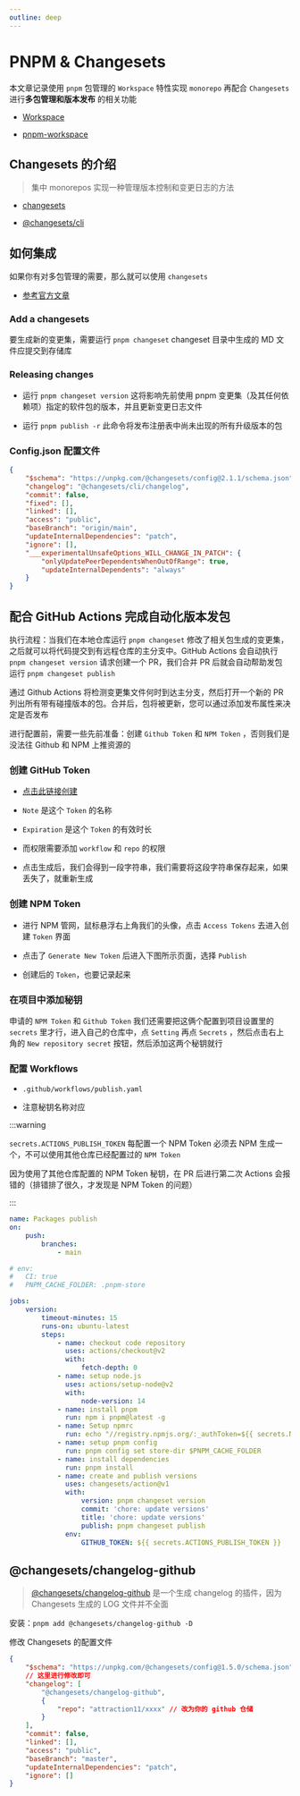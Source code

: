 ```yaml
---
outline: deep
---
```

# PNPM & Changesets

本文章记录使用 `pnpm` 包管理的 `Workspace` 特性实现 `monorepo` 再配合 `Changesets` 进行**多包管理和版本发布** 的相关功能

-   [Workspace](https://pnpm.io/workspaces)

-   [pnpm-workspace](https://pnpm.io/pnpm-workspace_yaml)

## Changesets 的介绍

> 集中 monorepos 实现一种管理版本控制和变更日志的方法

-   [changesets](https://github.com/changesets/changesets)

-   [@changesets/cli](https://github.com/changesets/changesets/blob/main/packages/cli/README.md)

## 如何集成

如果你有对多包管理的需要，那么就可以使用 `changesets`

-   [参考官方文章](https://pnpm.io/using-changesets)

### Add a changesets

要生成新的变更集，需要运行 `pnpm changeset` changeset 目录中生成的 MD 文件应提交到存储库

### Releasing changes

-   运行 `pnpm changeset version` 这将影响先前使用 pnpm 变更集（及其任何依赖项）指定的软件包的版本，并且更新变更日志文件

-   运行 `pnpm publish -r` 此命令将发布注册表中尚未出现的所有升级版本的包

### Config.json 配置文件

```json
{
    "$schema": "https://unpkg.com/@changesets/config@2.1.1/schema.json",
    "changelog": "@changesets/cli/changelog",
    "commit": false,
    "fixed": [],
    "linked": [],
    "access": "public",
    "baseBranch": "origin/main",
    "updateInternalDependencies": "patch",
    "ignore": [],
    "___experimentalUnsafeOptions_WILL_CHANGE_IN_PATCH": {
        "onlyUpdatePeerDependentsWhenOutOfRange": true,
        "updateInternalDependents": "always"
    }
}
```

## 配合 GitHub Actions 完成自动化版本发包

执行流程：当我们在本地仓库运行 `pnpm changeset` 修改了相关包生成的变更集，之后就可以将代码提交到有远程仓库的主分支中。GitHub Actions 会自动执行 `pnpm changeset version` 请求创建一个 PR，我们合并 PR 后就会自动帮助发包 运行 `pnpm changeset publish`

通过 Github Actions 将检测变更集文件何时到达主分支，然后打开一个新的 PR 列出所有带有碰撞版本的包。合并后，包将被更新，您可以通过添加发布属性来决定是否发布

进行配置前，需要一些先前准备：创建 `Github Token` 和 `NPM Token` ，否则我们是没法往 Github 和 NPM 上推资源的

### 创建 GitHub Token

-   [点击此链接创建](https://github.com/settings/tokens/new)

-   `Note` 是这个 `Token` 的名称

-   `Expiration` 是这个 `Token` 的有效时长

-   而权限需要添加 `workflow` 和 `repo` 的权限

-   点击生成后，我们会得到一段字符串，我们需要将这段字符串保存起来，如果丢失了，就重新生成

### 创建 NPM Token

-   进行 NPM 管网，鼠标悬浮右上角我们的头像，点击 `Access Tokens` 去进入创建 `Token` 界面

-   点击了 `Generate New Token` 后进入下图所示页面，选择 `Publish`

-   创建后的 `Token`，也要记录起来

### 在项目中添加秘钥

申请的 `NPM Token` 和 `Github Token` 我们还需要把这俩个配置到项目设置里的 `secrets` 里才行，进入自己的仓库中，点 `Setting` 再点 `Secrets` ，然后点击右上角的 `New repository secret` 按钮，然后添加这两个秘钥就行

### 配置 Workflows

-   `.github/workflows/publish.yaml`

-   注意秘钥名称对应

:::warning

`secrets.ACTIONS_PUBLISH_TOKEN` 每配置一个 NPM Token 必须去 NPM 生成一个，不可以使用其他仓库已经配置过的 `NPM Token`

因为使用了其他仓库配置的 NPM Token 秘钥，在 PR 后进行第二次 Actions 会报错的（排错排了很久，才发现是 NPM Token 的问题）

:::

```yaml
name: Packages publish
on:
    push:
        branches:
            - main

# env:
#   CI: true
#   PNPM_CACHE_FOLDER: .pnpm-store

jobs:
    version:
        timeout-minutes: 15
        runs-on: ubuntu-latest
        steps:
            - name: checkout code repository
              uses: actions/checkout@v2
              with:
                  fetch-depth: 0
            - name: setup node.js
              uses: actions/setup-node@v2
              with:
                  node-version: 14
            - name: install pnpm
              run: npm i pnpm@latest -g
            - name: Setup npmrc
              run: echo "//registry.npmjs.org/:_authToken=${{ secrets.NPM_PUBLISH_TOKEN }}" > .npmrc
            - name: setup pnpm config
              run: pnpm config set store-dir $PNPM_CACHE_FOLDER
            - name: install dependencies
              run: pnpm install
            - name: create and publish versions
              uses: changesets/action@v1
              with:
                  version: pnpm changeset version
                  commit: 'chore: update versions'
                  title: 'chore: update versions'
                  publish: pnpm changeset publish
              env:
                  GITHUB_TOKEN: ${{ secrets.ACTIONS_PUBLISH_TOKEN }}
```

## @changesets/changelog-github

> [@changesets/changelog-github](https://github.com/changesets/changesets/tree/main/packages/changelog-github) 是一个生成 changelog 的插件，因为 Changesets 生成的 LOG 文件并不全面

安装：`pnpm add @changesets/changelog-github -D`

修改 Changesets 的配置文件

```json
{
    "$schema": "https://unpkg.com/@changesets/config@1.5.0/schema.json",
    // 这里进行修改即可
    "changelog": [
        "@changesets/changelog-github",
        {
            "repo": "attraction11/xxxx" // 改为你的 github 仓储
        }
    ],
    "commit": false,
    "linked": [],
    "access": "public",
    "baseBranch": "master",
    "updateInternalDependencies": "patch",
    "ignore": []
}
```
